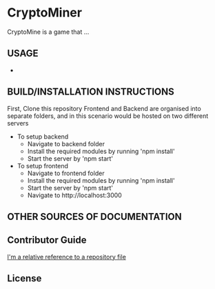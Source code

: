 # CryptoMiner

CryptoMine is a game that ...
  
## USAGE
*

## BUILD/INSTALLATION INSTRUCTIONS
First, Clone this repository
Frontend and Backend are organised into separate folders, and in this scenario would be hosted on two different servers
* To setup backend
  * Navigate to backend folder
  * Install the required modules by running 'npm install'
  * Start the server by 'npm start'
* To setup frontend
  * Navigate to frontend folder
  * Install the required modules by running 'npm install'
  * Start the server by 'npm start'
  * Navigate to http://localhost:3000


## OTHER SOURCES OF DOCUMENTATION

## Contributor Guide
[I'm a relative reference to a repository file](./CONTRIBUTING.md)

## License 
